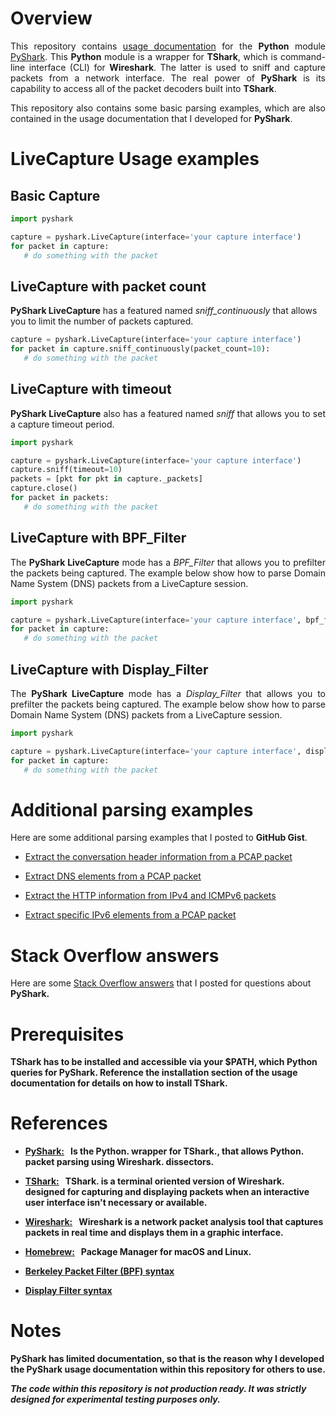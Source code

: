 # Overview

<p align="justify">
This repository contains <a href="https://pyshark-packet-analysis.readthedocs.io/en/latest/">usage documentation</a> for the <b>Python</b> module <a href="https://github.com/KimiNewt/pyshark">PyShark</a>. This <b>Python</b> module is a wrapper for <b>TShark</b>, which is command-line interface (CLI) for <b>Wireshark</b>. The latter is used to sniff and capture packets from a network interface. The real power of <b>PyShark</b> is its capability to access all of the packet decoders built into <b>TShark</b>.
</p>

<p align="justify">
This repository also contains some basic parsing examples, which are also contained in the usage documentation that I developed for <b>PyShark</b>.
</p>


# LiveCapture Usage examples

## Basic Capture

```python
import pyshark 

capture = pyshark.LiveCapture(interface='your capture interface')
for packet in capture:
   # do something with the packet
```

## LiveCapture with packet count

<p align="justify">

<b>PyShark LiveCapture</b> has a featured named <i>sniff_continuously</i> that allows you to limit the number of packets captured. 

</p>

```python
capture = pyshark.LiveCapture(interface='your capture interface')
for packet in capture.sniff_continuously(packet_count=10):
   # do something with the packet
```

## LiveCapture with timeout

<p align="justify">
<b>PyShark LiveCapture</b> also has a featured named <i>sniff</i> that allows you to set a capture timeout period. 
</p>

```python
import pyshark 

capture = pyshark.LiveCapture(interface='your capture interface')
capture.sniff(timeout=10)
packets = [pkt for pkt in capture._packets]
capture.close()
for packet in packets:
   # do something with the packet
```

## LiveCapture with BPF_Filter

<p align="justify">
The <b>PyShark LiveCapture</b> mode has a <i>BPF_Filter</i> that allows you to prefilter the packets being captured. The example below show how to parse Domain Name System (DNS) packets from a LiveCapture session.
</p>

```python
import pyshark 

capture = pyshark.LiveCapture(interface='your capture interface', bpf_filter='udp port 53')
for packet in capture:
   # do something with the packet
```

## LiveCapture with Display_Filter

<p align="justify">
The <b>PyShark LiveCapture</b> mode has a <i>Display_Filter</i> that allows you to prefilter the packets being captured. The example below show how to parse Domain Name System (DNS) packets from a LiveCapture session.
</p>

```python
import pyshark 

capture = pyshark.LiveCapture(interface='your capture interface', display_filter='dns')
for packet in capture:
   # do something with the packet
```

# Additional parsing examples

<p align="justify"> 

Here are some additional parsing examples that I posted to <b>GitHub Gist</b>.
  
</p>

* <a href="https://gist.github.com/johnbumgarner/b758aa24c768655940cd3352ce2a0921">Extract the conversation header information from a PCAP packet</a>

* <a href="https://gist.github.com/johnbumgarner/166b6371f975c8e0a0aeae2516771039">Extract DNS elements from a PCAP packet</a>

* <a href="https://gist.github.com/johnbumgarner/ff8c463dc668648dd9ffb0a9a9d939bc">Extract the HTTP information from IPv4 and ICMPv6 packets</a>

* <a href="https://gist.github.com/johnbumgarner/9594e36a31bf1e220838160c37bfc7d4">Extract specific IPv6 elements from a PCAP packet</a>


# Stack Overflow answers

<p align="justify"> 

Here are some <a href="https://stackoverflow.com/search?q=user%3A6083423+pyshark">Stack Overflow answers</a> that I posted for questions about <b>PyShark<b>. 

</p>


# Prerequisites

<p align="justify">

<b>TShark</b> has to be installed and accessible via your $PATH, which <b>Python</b> queries for <b>PyShark</b>.  Reference the installation section of the usage documentation for details on how to install <b>TShark</b>. 

</p>

# References

* [PyShark:](https://kiminewt.github.io/pyshark) &nbsp; Is the <b>Python</b>. wrapper for <b>TShark</b>., that allows <b>Python</b>. packet parsing using <b>Wireshark</b>. dissectors.

* [TShark:](https://www.wireshark.org/docs/man-pages/tshark.html) &nbsp; <b>TShark</b>. is a terminal oriented version of <b>Wireshark</b>. designed for capturing and displaying packets when an interactive user interface isn't necessary or available.

* [Wireshark:](https://www.wireshark.org) &nbsp; <b>Wireshark</b> is a network packet analysis tool that captures packets in real time and displays them in a graphic interface.

* [Homebrew:](https://brew.sh) &nbsp; Package Manager for macOS and Linux.

* [Berkeley Packet Filter (BPF) syntax](https://biot.com/capstats/bpf.html)

* [Display Filter syntax](https://wiki.wireshark.org/DisplayFilters)

# Notes

<p align="justify">

<b>PyShark</b> has limited documentation, so that is the reason why I developed the <b>PyShark</b> usage documentation within this repository for others to use. 

</p>

_The code within this repository is **not** production ready. It was **strictly** designed for experimental testing purposes only._
